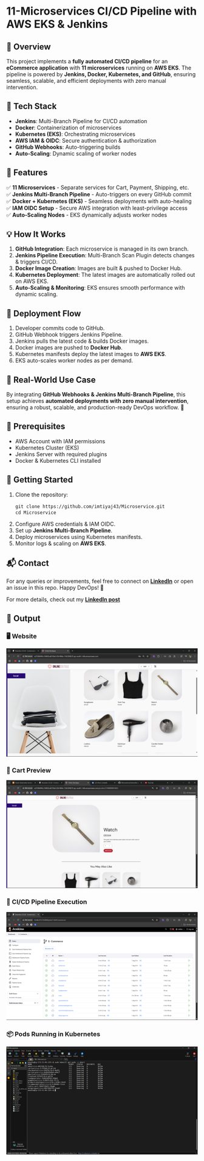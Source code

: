 # 11-Microservices CI/CD Pipeline with AWS EKS & Jenkins

## 🚀 Overview
This project implements a **fully automated CI/CD pipeline** for an **eCommerce application** with **11 microservices** running on **AWS EKS**. The pipeline is powered by **Jenkins, Docker, Kubernetes, and GitHub**, ensuring seamless, scalable, and efficient deployments with zero manual intervention.

## 🔧 Tech Stack 
- **Jenkins**: Multi-Branch Pipeline for CI/CD automation
- **Docker**: Containerization of microservices
- **Kubernetes (EKS)**: Orchestrating microservices
- **AWS IAM & OIDC**: Secure authentication & authorization
- **GitHub Webhooks**: Auto-triggering builds
- **Auto-Scaling**: Dynamic scaling of worker nodes

## 🌟 Features
✅ **11 Microservices** - Separate services for Cart, Payment, Shipping, etc.  
✅ **Jenkins Multi-Branch Pipeline** - Auto-triggers on every GitHub commit  
✅ **Docker + Kubernetes (EKS)** - Seamless deployments with auto-healing  
✅ **IAM OIDC Setup** - Secure AWS integration with least-privilege access  
✅ **Auto-Scaling Nodes** - EKS dynamically adjusts worker nodes  

## 💡 How It Works
1. **GitHub Integration**: Each microservice is managed in its own branch.  
2. **Jenkins Pipeline Execution**: Multi-Branch Scan Plugin detects changes & triggers CI/CD.  
3. **Docker Image Creation**: Images are built & pushed to Docker Hub.  
4. **Kubernetes Deployment**: The latest images are automatically rolled out on AWS EKS.  
5. **Auto-Scaling & Monitoring**: EKS ensures smooth performance with dynamic scaling.

## 📌 Deployment Flow
1. Developer commits code to GitHub.
2. GitHub Webhook triggers Jenkins Pipeline.
3. Jenkins pulls the latest code & builds Docker images.
4. Docker images are pushed to **Docker Hub**.
5. Kubernetes manifests deploy the latest images to **AWS EKS**.
6. EKS auto-scales worker nodes as per demand.

## 🎯 Real-World Use Case
By integrating **GitHub Webhooks & Jenkins Multi-Branch Pipeline**, this setup achieves **automated deployments with zero manual intervention**, ensuring a robust, scalable, and production-ready DevOps workflow. 🚀

## 📜 Prerequisites
- AWS Account with IAM permissions
- Kubernetes Cluster (EKS)
- Jenkins Server with required plugins
- Docker & Kubernetes CLI installed

## 🚀 Getting Started
1. Clone the repository:
   ```
   git clone https://github.com/imtiyaj43/Microservice.git
   cd Microservice
   ```
2. Configure AWS credentials & IAM OIDC.
3. Set up **Jenkins Multi-Branch Pipeline**.
4. Deploy microservices using Kubernetes manifests.
5. Monitor logs & scaling on **AWS EKS**.

## 📬 Contact
For any queries or improvements, feel free to connect on **[LinkedIn](https://www.linkedin.com/in/imtiyajshaikh/)** or open an issue in this repo. Happy DevOps! 🚀

For more details, check out my **[LinkedIn post](https://www.linkedin.com/posts/imtiyajshaikh_sunday-devops-microservices-activity-7304730525263376384-YWpr?utm_source=share&utm_medium=member_desktop&rcm=ACoAADGZpaEBlaey-QGm5DvwZ3nffNzmdDkvn70)**

## 🚀 Output
### 🖥️ Website
<div align="center"> <img src="https://github.com/imtiyaj43/Microservice/blob/Infra-Steps/output/Website.png"> </div>

### 🛒 Cart Preview 
<div align="center"> <img src="https://github.com/imtiyaj43/Microservice/blob/Infra-Steps/output/Cart.png"> </div>

### 🔄 CI/CD Pipeline Execution  
<div align="center"> <img src="https://github.com/imtiyaj43/Microservice/blob/Infra-Steps/output/CICD%20Pipeline.png"> </div>

### 📦 Pods Running in Kubernetes  
<div align="center"> <img src="https://github.com/imtiyaj43/Microservice/blob/Infra-Steps/output/Pods.png"> </div>

